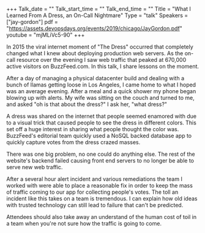 +++
Talk_date = ""
Talk_start_time = ""
Talk_end_time = ""
Title = "What I Learned From A Dress, an On-Call Nightmare"
Type = "talk"
Speakers = ["jay-gordon"]
pdf = "https://assets.devopsdays.org/events/2019/chicago/JayGordon.pdf"
youtube = "mjMLiVc5-90"
+++

In 2015 the viral internet moment of "The Dress" occurred that completely changed what I knew about deploying production web servers.  As the on-call resource over the evening I saw web traffic that peaked at 670,000 active visitors on BuzzFeed.com. In this talk, I share lessons on the moment.

After a day of managing a physical datacenter build and dealing with a bunch of llamas getting loose in Los Angeles, I came home to what I hoped was an average evening.  After a meal and a quick shower my phone began blowing up with alerts.  My wife was sitting on the couch and turned to me, and asked "oh is that about the dress?"  I ask her, "what dress?"

A dress was shared on the internet that people seemed enamored with due to a visual trick that caused people to see the dress in different colors.  This set off a huge interest in sharing what people thought the color was.  BuzzFeed's editorial team quickly used a NoSQL backed database app to quickly capture votes from the dress crazed masses.

There was one big problem, no one could do anything else.  The rest of the website's backend failed causing front end servers to no longer be able to serve new web traffic.

After a several hour alert incident and various remediations the team I worked with were able to place a reasonable fix in order to keep the mass of traffic coming to our app for collecting people's votes.  The toll an incident like this takes on a team is tremendous.  I can explain how old ideas with trusted technology can still lead to failure that can't be predicted.  

Attendees should also take away an understand of the human cost of toil in a team when you're not sure how the traffic is going to come.
